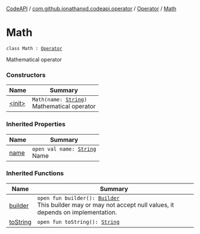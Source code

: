 [CodeAPI](../../../index.md) / [com.github.jonathanxd.codeapi.operator](../../index.md) / [Operator](../index.md) / [Math](.)

# Math

`class Math : `[`Operator`](../index.md)

Mathematical operator

### Constructors

| Name | Summary |
|---|---|
| [&lt;init&gt;](-init-.md) | `Math(name: `[`String`](https://kotlinlang.org/api/latest/jvm/stdlib/kotlin/-string/index.html)`)`<br>Mathematical operator |

### Inherited Properties

| Name | Summary |
|---|---|
| [name](../name.md) | `open val name: `[`String`](https://kotlinlang.org/api/latest/jvm/stdlib/kotlin/-string/index.html)<br>Name |

### Inherited Functions

| Name | Summary |
|---|---|
| [builder](../builder.md) | `open fun builder(): `[`Builder`](../-builder/index.md)<br>This builder may or may not accept null values, it depends on implementation. |
| [toString](../to-string.md) | `open fun toString(): `[`String`](https://kotlinlang.org/api/latest/jvm/stdlib/kotlin/-string/index.html) |
